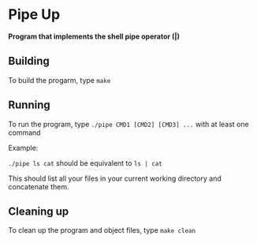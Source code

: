 # Pipe Up

**Program that implements the shell pipe operator (|)**

## Building

To build the progarm, type
`make`

## Running

To run the program, type
`./pipe CMD1 [CMD2] [CMD3] ...` with at least one command

Example:

`./pipe ls cat` should be equivalent to `ls | cat`

This should list all your files in your current working directory and concatenate them.

## Cleaning up

To clean up the program and object files, type
`make clean`
